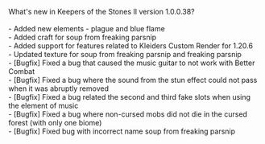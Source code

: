 What's new in Keepers of the Stones II version 1.0.0.38?<br/>
<br />- Added new elements - plague and blue flame
<br />- Added craft for soup from freaking parsnip
<br />- Added support for features related to Kleiders Custom Render for 1.20.6
<br />- Updated texture for soup from freaking parsnip and freaking parsnip
<br />- [Bugfix] Fixed a bug that caused the music guitar to not work with Better Combat
<br />- [Bugfix] Fixed a bug where the sound from the stun effect could not pass when it was abruptly removed
<br />- [Bugfix] Fixed a bug related the second and third fake slots when using the element of music
<br />- [Bugfix] Fixed a bug where non-cursed mobs did not die in the cursed forest (with only one biome)
<br />- [Bugfix] Fixed bug with incorrect name soup from freaking parsnip